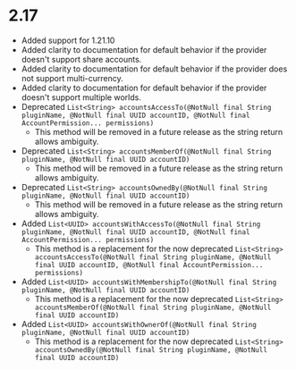 # 2.17
- Added support for 1.21.10
- Added clarity to documentation for default behavior if the provider doesn't support share accounts.
- Added clarity to documentation for default behavior if the provider does not support multi-currency.
- Added clarity to documentation for default behavior if the provider doesn't support multiple worlds.
- Deprecated ```List<String> accountsAccessTo(@NotNull final String pluginName, @NotNull final UUID accountID, @NotNull final AccountPermission... permissions)```
  - This method will be removed in a future release as the string return allows ambiguity.
- Deprecated ```List<String> accountsMemberOf(@NotNull final String pluginName, @NotNull final UUID accountID)```
    - This method will be removed in a future release as the string return allows ambiguity.
- Deprecated ```List<String> accountsOwnedBy(@NotNull final String pluginName, @NotNull final UUID accountID)```
    - This method will be removed in a future release as the string return allows ambiguity.
- Added ```List<UUID> accountsWithAccessTo(@NotNull final String pluginName, @NotNull final UUID accountID, @NotNull final AccountPermission... permissions)```
  - This method is a replacement for the now deprecated ```List<String> accountsAccessTo(@NotNull final String pluginName, @NotNull final UUID accountID, @NotNull final AccountPermission... permissions)```
- Added ```List<UUID> accountsWithMembershipTo(@NotNull final String pluginName, @NotNull final UUID accountID)```
  - This method is a replacement for the now deprecated ```List<String> accountsMemberOf(@NotNull final String pluginName, @NotNull final UUID accountID)```
- Added ```List<UUID> accountsWithOwnerOf(@NotNull final String pluginName, @NotNull final UUID accountID)```
  - This method is a replacement for the now deprecated ```List<String> accountsOwnedBy(@NotNull final String pluginName, @NotNull final UUID accountID)```